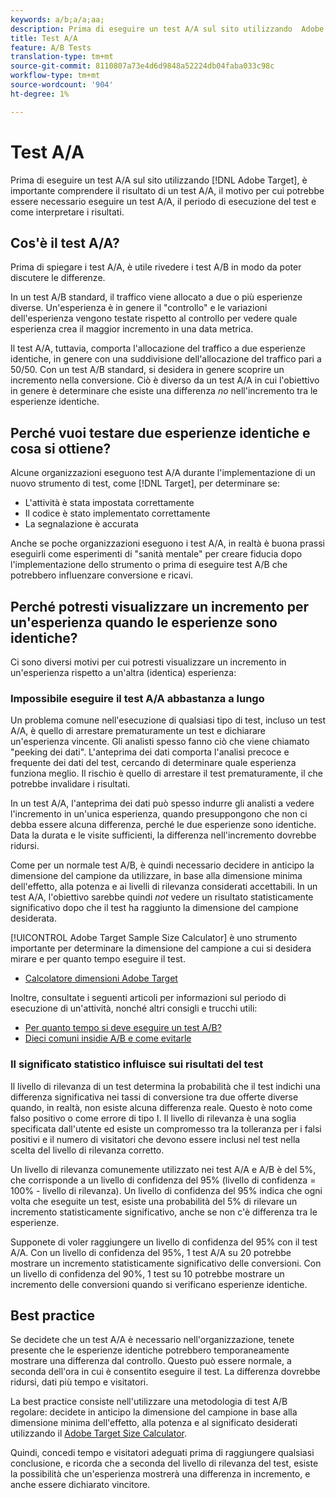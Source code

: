 ```yaml
---
keywords: a/b;a/a;aa;
description: Prima di eseguire un test A/A sul sito utilizzando  Adobe Target, è importante comprendere il significato di un test A/A, il motivo per cui potrebbe essere necessario eseguire un test A/A, il periodo di esecuzione del test e come interpretare i risultati.
title: Test A/A
feature: A/B Tests
translation-type: tm+mt
source-git-commit: 8110807a73e4d6d9848a52224db04faba033c98c
workflow-type: tm+mt
source-wordcount: '904'
ht-degree: 1%

---
```



# Test A/A

Prima di eseguire un test A/A sul sito utilizzando [!DNL Adobe Target], è importante comprendere il risultato di un test A/A, il motivo per cui potrebbe essere necessario eseguire un test A/A, il periodo di esecuzione del test e come interpretare i risultati.

## Cos&#39;è il test A/A?

Prima di spiegare i test A/A, è utile rivedere i test A/B in modo da poter discutere le differenze.

In un test A/B standard, il traffico viene allocato a due o più esperienze diverse. Un&#39;esperienza è in genere il &quot;controllo&quot; e le variazioni dell&#39;esperienza vengono testate rispetto al controllo per vedere quale esperienza crea il maggior incremento in una data metrica.

Il test A/A, tuttavia, comporta l&#39;allocazione del traffico a due esperienze identiche, in genere con una suddivisione dell&#39;allocazione del traffico pari a 50/50. Con un test A/B standard, si desidera in genere scoprire un incremento nella conversione. Ciò è diverso da un test A/A in cui l&#39;obiettivo in genere è determinare che esiste una differenza *no* nell&#39;incremento tra le esperienze identiche.

## Perché vuoi testare due esperienze identiche e cosa si ottiene?

Alcune organizzazioni eseguono test A/A durante l&#39;implementazione di un nuovo strumento di test, come [!DNL Target], per determinare se:

* L&#39;attività è stata impostata correttamente
* Il codice è stato implementato correttamente
* La segnalazione è accurata

Anche se poche organizzazioni eseguono i test A/A, in realtà è buona prassi eseguirli come esperimenti di &quot;sanità mentale&quot; per creare fiducia dopo l&#39;implementazione dello strumento o prima di eseguire test A/B che potrebbero influenzare conversione e ricavi.

## Perché potresti visualizzare un incremento per un&#39;esperienza quando le esperienze sono identiche?

Ci sono diversi motivi per cui potresti visualizzare un incremento in un&#39;esperienza rispetto a un&#39;altra (identica) esperienza:

### Impossibile eseguire il test A/A abbastanza a lungo

Un problema comune nell&#39;esecuzione di qualsiasi tipo di test, incluso un test A/A, è quello di arrestare prematuramente un test e dichiarare un&#39;esperienza vincente. Gli analisti spesso fanno ciò che viene chiamato &quot;peeking dei dati&quot;. L&#39;anteprima dei dati comporta l&#39;analisi precoce e frequente dei dati del test, cercando di determinare quale esperienza funziona meglio. Il rischio è quello di arrestare il test prematuramente, il che potrebbe invalidare i risultati.

In un test A/A, l&#39;anteprima dei dati può spesso indurre gli analisti a vedere l&#39;incremento in un&#39;unica esperienza, quando presuppongono che non ci debba essere alcuna differenza, perché le due esperienze sono identiche. Data la durata e le visite sufficienti, la differenza nell&#39;incremento dovrebbe ridursi.

Come per un normale test A/B, è quindi necessario decidere in anticipo la dimensione del campione da utilizzare, in base alla dimensione minima dell&#39;effetto, alla potenza e ai livelli di rilevanza considerati accettabili. In un test A/A, l&#39;obiettivo sarebbe quindi *not* vedere un risultato statisticamente significativo dopo che il test ha raggiunto la dimensione del campione desiderata.

[!UICONTROL  Adobe Target Sample Size Calculator] è uno strumento importante per determinare la dimensione del campione a cui si desidera mirare e per quanto tempo eseguire il test.

* [Calcolatore  dimensioni Adobe Target](/help/c-activities/t-test-ab/sample-size-determination.md#section_6B8725BD704C4AFE939EF2A6B6E834E6)

Inoltre, consultate i seguenti articoli per informazioni sul periodo di esecuzione di un&#39;attività, nonché altri consigli e trucchi utili:

* [Per quanto tempo si deve eseguire un test A/B?](/help/c-activities/t-test-ab/sample-size-determination.md)
* [Dieci comuni insidie A/B e come evitarle](/help/c-activities/t-test-ab/common-ab-testing-pitfalls.md)

### Il significato statistico influisce sui risultati del test

Il livello di rilevanza di un test determina la probabilità che il test indichi una differenza significativa nei tassi di conversione tra due offerte diverse quando, in realtà, non esiste alcuna differenza reale. Questo è noto come falso positivo o come errore di tipo I. Il livello di rilevanza è una soglia specificata dall&#39;utente ed esiste un compromesso tra la tolleranza per i falsi positivi e il numero di visitatori che devono essere inclusi nel test nella scelta del livello di rilevanza corretto.

Un livello di rilevanza comunemente utilizzato nei test A/A e A/B è del 5%, che corrisponde a un livello di confidenza del 95% (livello di confidenza = 100% - livello di rilevanza). Un livello di confidenza del 95% indica che ogni volta che eseguite un test, esiste una probabilità del 5% di rilevare un incremento statisticamente significativo, anche se non c&#39;è differenza tra le esperienze.

Supponete di voler raggiungere un livello di confidenza del 95% con il test A/A. Con un livello di confidenza del 95%, 1 test A/A su 20 potrebbe mostrare un incremento statisticamente significativo delle conversioni. Con un livello di confidenza del 90%, 1 test su 10 potrebbe mostrare un incremento delle conversioni quando si verificano esperienze identiche.

## Best practice

Se decidete che un test A/A è necessario nell&#39;organizzazione, tenete presente che le esperienze identiche potrebbero temporaneamente mostrare una differenza dal controllo. Questo può essere normale, a seconda dell&#39;ora in cui è consentito eseguire il test. La differenza dovrebbe ridursi, dati più tempo e visitatori.

La best practice consiste nell&#39;utilizzare una metodologia di test A/B regolare: decidete in anticipo la dimensione del campione in base alla dimensione minima dell&#39;effetto, alla potenza e al significato desiderati utilizzando il [ Adobe Target Size Calculator](/help/c-activities/t-test-ab/sample-size-determination.md#section_6B8725BD704C4AFE939EF2A6B6E834E6).

Quindi, concedi tempo e visitatori adeguati prima di raggiungere qualsiasi conclusione, e ricorda che a seconda del livello di rilevanza del test, esiste la possibilità che un&#39;esperienza mostrerà una differenza in incremento, e anche essere dichiarato vincitore.
